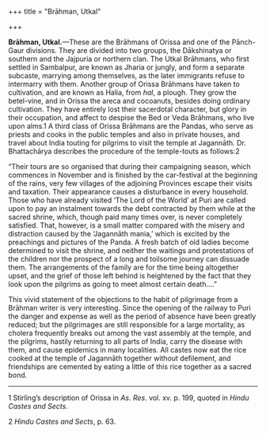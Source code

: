 +++
title = "Brāhman, Utkal"

+++

**Brāhman, Utkal.**—These are the Brāhmans of Orissa and one of the Pānch-Gaur divisions. They are divided into two groups, the Dākshinatya or southern and the Jajpuria or northern clan. The Utkal Brāhmans, who first settled in Sambalpur, are known as Jharia or jungly, and form a separate subcaste, marrying among themselves, as the later immigrants refuse to intermarry with them. Another group of Orissa Brāhmans have taken to cultivation, and are known as Halia, from *hal*, a plough. They grow the betel-vine, and in Orissa the areca and cocoanuts, besides doing ordinary cultivation. They have entirely lost their sacerdotal character, but glory in their occupation, and affect to despise the Bed or Veda Brāhmans, who live upon alms.1 A third class of Orissa Brāhmans are the Pandas, who serve as priests and cooks in the public temples and also in private houses, and travel about India touting for pilgrims to visit the temple at Jagannāth. Dr. Bhattachārya describes the procedure of the temple-touts as follows:2 

“Their tours are so organised that during their campaigning season, which commences in November and is finished by the car-festival at the beginning of the rains, very few villages of the adjoining Provinces escape their visits and taxation. Their appearance causes a disturbance in every household. Those who have already visited ‘The Lord of the World’ at Puri are called upon to pay an instalment towards the debt contracted by them while at the sacred shrine, which, though paid many times over, is never completely satisfied. That, however, is a small matter compared with the misery and distraction caused by the ‘Jagannāth mania,’ which is excited by the preachings and pictures of the Panda. A fresh batch of old ladies become determined to visit the shrine, and neither the waitings and protestations of the children nor the prospect of a long and toilsome journey can dissuade them. The arrangements of the family are for the time being altogether upset, and the grief of those left behind is heightened by the fact that they look upon the pilgrims as going to meet almost certain death....” 

This vivid statement of the objections to the habit of pilgrimage from a Brāhman writer is very interesting. Since the opening of the railway to Puri the danger and expense as well as the period of absence have been greatly reduced; but the pilgrimages are still responsible for a large mortality, as cholera frequently breaks out among the vast assembly at the temple, and the pilgrims, hastily returning to all parts of India, carry the disease with them, and cause epidemics in many localities. All castes now eat the rice cooked at the temple of Jagannāth together without defilement, and friendships are cemented by eating a little of this rice together as a sacred bond. 

___________________

1 Stirling’s description of Orissa in *As. Res*. vol. xv. p. 199, quoted in *Hindu Castes and Sects*. 

2 *Hindu Castes and Sects*, p. 63. 


